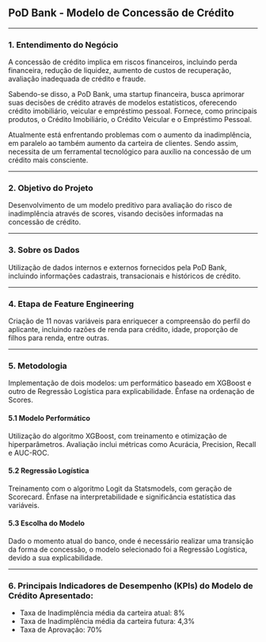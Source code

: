 ## PoD Bank - Modelo de Concessão de Crédito

---

### 1. Entendimento do Negócio
A concessão de crédito implica em riscos financeiros, incluindo perda financeira, redução de liquidez, aumento de custos de recuperação, avaliação inadequada de crédito e fraude.

Sabendo-se disso, a PoD Bank, uma startup financeira, busca aprimorar suas decisões de crédito através de modelos estatísticos, oferecendo crédito imobiliário, veicular e empréstimo pessoal.
Fornece, como principais produtos, o Crédito Imobiliário, o Crédito Veicular e o Empréstimo Pessoal.

Atualmente está enfrentando problemas com o aumento da inadimplência, 
em paralelo ao também aumento da carteira de clientes. Sendo assim, necessita de um ferramental tecnológico para auxílio na concessão de um crédito mais consciente.

---

### 2. Objetivo do Projeto
Desenvolvimento de um modelo preditivo para avaliação do risco de inadimplência através de scores, visando decisões informadas na concessão de crédito.

---

### 3. Sobre os Dados
Utilização de dados internos e externos fornecidos pela PoD Bank, incluindo informações cadastrais, transacionais e históricos de crédito.

---

### 4. Etapa de Feature Engineering
Criação de 11 novas variáveis para enriquecer a compreensão do perfil do aplicante, incluindo razões de renda para crédito, idade, proporção de filhos para renda, entre outras.

---

### 5. Metodologia
Implementação de dois modelos: um performático baseado em XGBoost e outro de Regressão Logística para explicabilidade. Ênfase na ordenação de Scores.


#### 5.1 Modelo Performático
Utilização do algoritmo XGBoost, com treinamento e otimização de hiperparâmetros. Avaliação inclui métricas como Acurácia, Precision, Recall e AUC-ROC.


#### 5.2 Regressão Logística
Treinamento com o algoritmo Logit da Statsmodels, com geração de Scorecard. Ênfase na interpretabilidade e significância estatística das variáveis.


#### 5.3 Escolha do Modelo
Dado o momento atual do banco, onde é necessário realizar uma transição da forma de concessão, o modelo selecionado foi a Regressão Logística, devido a sua explicabilidade.

---

### 6. Principais Indicadores de Desempenho (KPIs) do Modelo de Crédito Apresentado:
- Taxa de Inadimplência média da carteira atual: 8%
- Taxa de Inadimplência média da carteira futura: 4,3%
- Taxa de Aprovação: 70%

